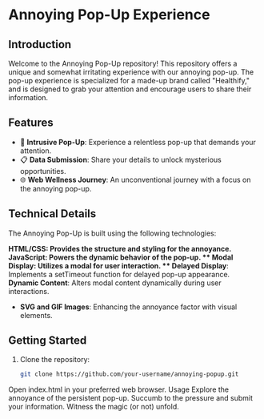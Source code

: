 # Annoying Pop-Up Experience

## Introduction

Welcome to the Annoying Pop-Up repository! This repository offers a unique and somewhat irritating experience with our annoying pop-up. The pop-up experience is specialized for a made-up brand called "Healthify," and is designed to grab your attention and encourage users to share their information.

## Features

- 🚀 **Intrusive Pop-Up**: Experience a relentless pop-up that demands your attention.
- 📋 **Data Submission**: Share your details to unlock mysterious opportunities.
- 🌐 **Web Wellness Journey**: An unconventional journey with a focus on the annoying pop-up.

## Technical Details

The Annoying Pop-Up is built using the following technologies:

**HTML/CSS: **Provides the structure and styling for the annoyance.
**JavaScript:** Powers the dynamic behavior of the pop-up.
   ** Modal Display**: Utilizes a modal for user interaction.
   ** Delayed Display**: Implements a setTimeout function for delayed pop-up appearance.
   **Dynamic Content**: Alters modal content dynamically during user interactions.
- **SVG and GIF Images**: Enhancing the annoyance factor with visual elements.

## Getting Started

1. Clone the repository:

   ```bash
   git clone https://github.com/your-username/annoying-popup.git
Open index.html in your preferred web browser.
Usage
Explore the annoyance of the persistent pop-up.
Succumb to the pressure and submit your information.
Witness the magic (or not) unfold.
